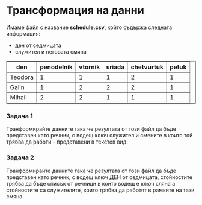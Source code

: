 # Трансформация на данни

Имаме файл с название **schedule.csv**, който съдържа следната информация:
- ден от седмицата
- служител и неговата смяна

<table border="1">
  <thead>
    <tr>
      <th>den</th>
      <th>penodelnik</th>
      <th>vtornik</th>
      <th>sriada</th>
      <th>chetvurtuk</th>
      <th>petuk</th>
    </tr>
  </thead>
  <tbody>
    <tr>
      <td>Teodora</td>
      <td>1</td>
      <td>1</td>
      <td>1</td>
      <td>2</td>
      <td>1</td>
    </tr>
    <tr>
      <td>Galin</td>
      <td>1</td>
      <td>2</td>
      <td>2</td>
      <td>2</td>
      <td>1</td>
    </tr>
    <tr>
      <td>Mihail</td>
      <td>2</td>
      <td>2</td>
      <td>1</td>
      <td>1</td>
      <td>1</td>
    </tr>
  </tbody>
</table>


### Задача 1
Транформирайте данните така че резултата от този файл да бъде представен като речник, с водещ ключ служител и смените в които той трябва да работи - представени в текстов вид.

### Задача 2
Транформирайте данните така че резултата от този файл да бъде представен като речник, с водещ ключ ДЕН от седмицата, стойностите трябва да бъде списък от речници в които водещ е ключ сляна а стойностите са служителите, които трябва да работят в рамките на тази смяна.